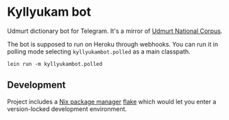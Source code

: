 # Kyllyukam bot

Udmurt dictionary bot for Telegram. It's a mirror of
[Udmurt National Corpus](https://udmcorpus.udman.ru).

The bot is supposed to run on Heroku through webhooks. You can run it in polling
mode selecting `kyllyukambot.polled` as a main classpath.

```
lein run -m kyllyukambot.polled
```

## Development

Project includes a [Nix package manager](https://nixos.org) [flake](flake.nix)
which would let you enter a version-locked development environment.